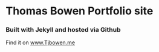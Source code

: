 Thomas Bowen Portfolio site 
===============================

### Built with Jekyll and hosted via Github

Find it on www.Tjbowen.me



